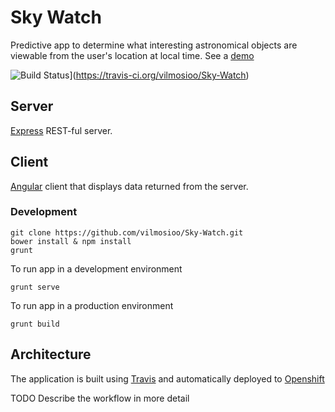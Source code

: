 Sky Watch
=============

Predictive app to determine what interesting astronomical objects are viewable from the user's location at local time. See a [demo](http://skywatch.vilmosioo.co.uk)

![Build Status](https://travis-ci.org/vilmosioo/Sky-Watch.svg?branch=master)](https://travis-ci.org/vilmosioo/Sky-Watch)

## Server

[Express](http://expressjs.com/) REST-ful server.

## Client

[Angular](http://angularjs.org/) client that displays data returned from the server.

### Development

	git clone https://github.com/vilmosioo/Sky-Watch.git
	bower install & npm install
	grunt

To run app in a development environment

	grunt serve

To run app in a production environment

	grunt build

## Architecture

The application is built using [Travis](https://travis-ci.org/vilmosioo/Sky-Watch) and automatically deployed to [Openshift](https://www.openshift.com/)

TODO Describe the workflow in more detail